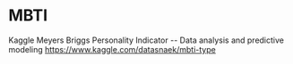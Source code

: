 # MBTI
Kaggle Meyers Briggs Personality Indicator -- Data analysis and predictive modeling https://www.kaggle.com/datasnaek/mbti-type
